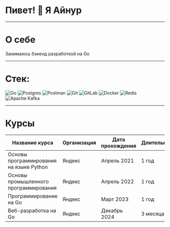 Пивет! 👋 Я Айнур
======================
---
О себе
======================
  Занимаюсь бэкенд разработкой на Go
  
---
# Cтек:
![Go](https://img.shields.io/badge/go-%2300ADD8.svg?style=for-the-badge&logo=go&logoColor=white) ![Postgres](https://img.shields.io/badge/postgres-%23316192.svg?style=for-the-badge&logo=postgresql&logoColor=white) ![Postman](https://img.shields.io/badge/Postman-FF6C37?style=for-the-badge&logo=postman&logoColor=white) ![Git](https://img.shields.io/badge/git-%23F05033.svg?style=for-the-badge&logo=git&logoColor=white) ![GitLab](https://img.shields.io/badge/gitlab-%23181717.svg?style=for-the-badge&logo=gitlab&logoColor=white) ![Docker](https://img.shields.io/badge/docker-%230db7ed.svg?style=for-the-badge&logo=docker&logoColor=white) ![Redis](https://img.shields.io/badge/redis-%23DD0031.svg?style=for-the-badge&logo=redis&logoColor=white) ![Apache Kafka](https://img.shields.io/badge/Apache%20Kafka-000?style=for-the-badge&logo=apachekafka)

---

Курсы
======================
| Название курса       | Организация          | Дата прохождения | Длительность |
|----------------------|---------------------|------------------|------------------|
| Основы программирования на языке Python| Яндекс | Апрель 2021 | 1 год |
| Основы промышленного программирования | Яндекс | Апрель 2022 | 1 год |
| Программирование на Go | Яндекс | Март 2023 | 1 год |
| Веб-разработка на Go | Яндекс | Декабрь 2024 | 3 месяца |
